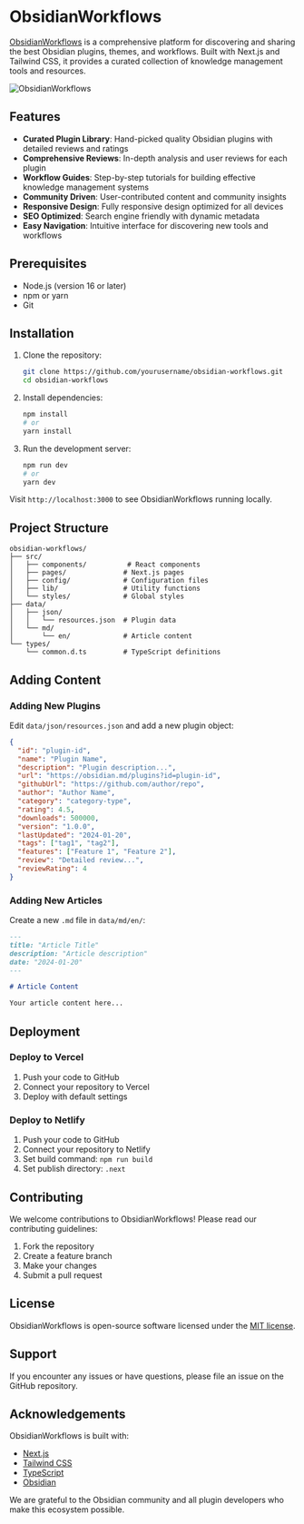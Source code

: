 # ObsidianWorkflows

[ObsidianWorkflows](https://obsidianworkflows.com/) is a comprehensive platform for discovering and sharing the best Obsidian plugins, themes, and workflows. Built with Next.js and Tailwind CSS, it provides a curated collection of knowledge management tools and resources.

![ObsidianWorkflows](https://toimg.xyz/file/obsidianworkflows-banner.png)

## Features

- **Curated Plugin Library**: Hand-picked quality Obsidian plugins with detailed reviews and ratings
- **Comprehensive Reviews**: In-depth analysis and user reviews for each plugin
- **Workflow Guides**: Step-by-step tutorials for building effective knowledge management systems
- **Community Driven**: User-contributed content and community insights
- **Responsive Design**: Fully responsive design optimized for all devices
- **SEO Optimized**: Search engine friendly with dynamic metadata
- **Easy Navigation**: Intuitive interface for discovering new tools and workflows

## Prerequisites

- Node.js (version 16 or later)
- npm or yarn
- Git

## Installation

1. Clone the repository:
   ```bash
   git clone https://github.com/yourusername/obsidian-workflows.git
   cd obsidian-workflows
   ```

2. Install dependencies:
   ```bash
   npm install
   # or
   yarn install
   ```

3. Run the development server:
   ```bash
   npm run dev
   # or
   yarn dev
   ```

Visit `http://localhost:3000` to see ObsidianWorkflows running locally.

## Project Structure

```
obsidian-workflows/
├── src/
│   ├── components/          # React components
│   ├── pages/              # Next.js pages
│   ├── config/             # Configuration files
│   ├── lib/                # Utility functions
│   └── styles/             # Global styles
├── data/
│   ├── json/
│   │   └── resources.json  # Plugin data
│   └── md/
│       └── en/             # Article content
└── types/
    └── common.d.ts         # TypeScript definitions
```

## Adding Content

### Adding New Plugins

Edit `data/json/resources.json` and add a new plugin object:

```json
{
  "id": "plugin-id",
  "name": "Plugin Name",
  "description": "Plugin description...",
  "url": "https://obsidian.md/plugins?id=plugin-id",
  "githubUrl": "https://github.com/author/repo",
  "author": "Author Name",
  "category": "category-type",
  "rating": 4.5,
  "downloads": 500000,
  "version": "1.0.0",
  "lastUpdated": "2024-01-20",
  "tags": ["tag1", "tag2"],
  "features": ["Feature 1", "Feature 2"],
  "review": "Detailed review...",
  "reviewRating": 4
}
```

### Adding New Articles

Create a new `.md` file in `data/md/en/`:

```markdown
---
title: "Article Title"
description: "Article description"
date: "2024-01-20"
---

# Article Content

Your article content here...
```

## Deployment

### Deploy to Vercel

1. Push your code to GitHub
2. Connect your repository to Vercel
3. Deploy with default settings

### Deploy to Netlify

1. Push your code to GitHub
2. Connect your repository to Netlify
3. Set build command: `npm run build`
4. Set publish directory: `.next`

## Contributing

We welcome contributions to ObsidianWorkflows! Please read our contributing guidelines:

1. Fork the repository
2. Create a feature branch
3. Make your changes
4. Submit a pull request

## License

ObsidianWorkflows is open-source software licensed under the [MIT license](LICENSE).

## Support

If you encounter any issues or have questions, please file an issue on the GitHub repository.

## Acknowledgements

ObsidianWorkflows is built with:
- [Next.js](https://nextjs.org/)
- [Tailwind CSS](https://tailwindcss.com/)
- [TypeScript](https://www.typescriptlang.org/)
- [Obsidian](https://obsidian.md/)

We are grateful to the Obsidian community and all plugin developers who make this ecosystem possible.
